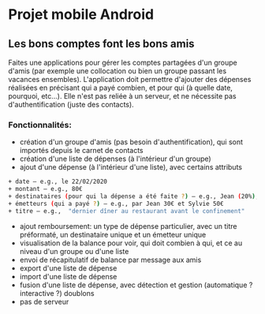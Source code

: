# Projet mobile Android
## Les bons comptes font les bons amis


Faites une applications pour gérer les comptes partagées d'un groupe d'amis (par exemple une collocation ou bien un groupe passant les vacances ensembles). L'application doit permettre d'ajouter des dépenses réalisées en précisant qui a payé combien, et pour qui (à quelle date, pourquoi, etc…). Elle n'est pas reliée à un serveur, et ne nécessite pas d'authentification (juste des contacts).

### Fonctionnalités:
- création d'un groupe d'amis (pas besoin d'authentification), qui sont importés depuis le carnet de contacts
- création d'une liste de dépenses (à l'intérieur d'un groupe)
- ajout d'une dépense (à l'intérieur d'une liste), avec certains attributs

```sh
+ date — e.g., le 22/02/2020
+ montant — e.g., 80€
+ destinataires (pour qui la dépense a été faite ?) — e.g., Jean (20%), Martine (10%), Sylvie (30%) et Paul (40%)
+ émetteurs (qui a payé ?) — e.g., par Jean 30€ et Sylvie 50€
+ titre — e.g.,  "dernier dîner au restaurant avant le confinement"
```
- ajout remboursement: un type de dépense particulier, avec un titre préformaté, un destinataire unique et un émetteur unique
- visualisation de la balance pour voir, qui doit combien à qui, et ce au niveau d'un groupe ou d'une liste
- envoi de récapitulatif de balance par message aux amis
- export d'une liste de dépense
- import d'une liste de dépense
- fusion d'une liste de dépense, avec détection et gestion (automatique ? interactive ?) doublons
- pas de serveur
